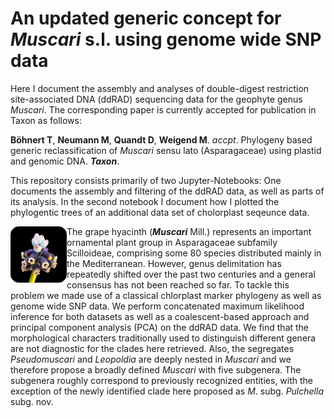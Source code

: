 # An updated generic concept for *Muscari* s.l. using genome wide SNP data

Here I document the assembly and analyses of double-digest restriction site-associated DNA (ddRAD) sequencing data for the geophyte genus *Muscari*. The corresponding paper is currently accepted for publication in Taxon as follows:

**Böhnert T**, **Neumann M**, **Quandt D**, **Weigend M**. *accpt*. Phylogeny based generic reclassification of *Muscari* sensu lato (Asparagaceae) using plastid and genomic DNA. ***Taxon***.

This repository consists primarily of two Jupyter-Notebooks: One documents the assembly and filtering of the ddRAD data, as well as parts of its analysis. In the second notebook I document how I plotted the phylogentic trees of an additional data set of cholorplast seqeunce data.

<img width="90" src="https://raw.githubusercontent.com/TimBoeh/Muscari_ddRAD/master/img/Muscari_sivrihisardaghlarensis_256x256.png" align="left" style="border: 10 px solid #ccc"/>

The grape hyacinth (***Muscari*** Mill.) represents an important ornamental plant group in Asparagaceae subfamily Scilloideae, comprising some 80 species distributed mainly in the Mediterranean. However, genus delimitation has repeatedly shifted over the past two centuries and a general consensus has not been reached so far. To tackle this problem we made use of a classical chlorplast marker phylogeny as well as genome wide SNP data. We perform concatenated maximum likelihood inference for both datasets as well as a coalescent-based approach and principal component analysis (PCA) on the ddRAD data. We find that the morphological characters traditionally used to distinguish different genera are not diagnostic for the clades here retrieved. Also, the segregates *Pseudomuscari* and *Leopoldia* are deeply nested in *Muscari* and we therefore propose a broadly defined *Muscari* with five subgenera. The subgenera roughly correspond to previously recognized entities, with the exception of the newly identified clade here proposed as *M*. subg. *Pulchella* subg. nov.

